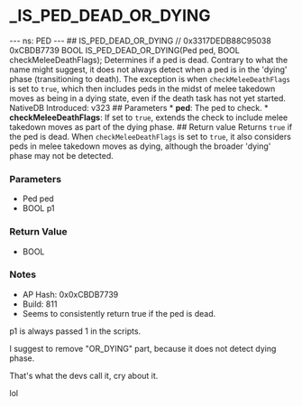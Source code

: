 # _IS_PED_DEAD_OR_DYING

--- ns: PED --- ## IS_PED_DEAD_OR_DYING  // 0x3317DEDB88C95038 0xCBDB7739 BOOL IS_PED_DEAD_OR_DYING(Ped ped, BOOL checkMeleeDeathFlags);  Determines if a ped is dead. Contrary to what the name might suggest, it does not always detect when a ped is in the 'dying' phase (transitioning to death). The exception is when `checkMeleeDeathFlags` is set to `true`, which then includes peds in the midst of melee takedown moves as being in a dying state, even if the death task has not yet started.  NativeDB Introduced: v323  ## Parameters * **ped**: The ped to check. * **checkMeleeDeathFlags**: If set to `true`, extends the check to include melee takedown moves as part of the dying phase.  ## Return value Returns `true` if the ped is dead. When `checkMeleeDeathFlags` is set to `true`, it also considers peds in melee takedown moves as dying, although the broader 'dying' phase may not be detected.

### Parameters
* Ped ped
* BOOL p1

### Return Value
* BOOL

### Notes
* AP Hash: 0x0xCBDB7739
* Build: 811
* Seems to consistently return true if the ped is dead.

p1 is always passed 1 in the scripts.

I suggest to remove "OR_DYING" part, because it does not detect dying phase.

That's what the devs call it, cry about it.

lol

